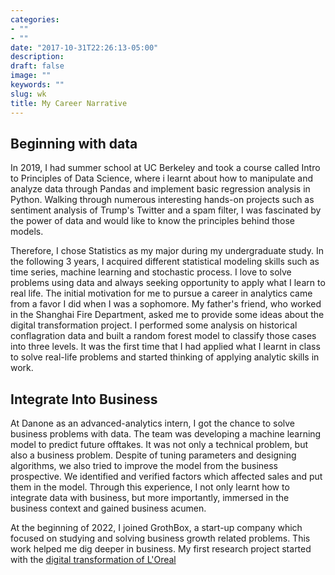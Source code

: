 ```yaml
---
categories:
- ""
- ""
date: "2017-10-31T22:26:13-05:00"
description: 
draft: false
image: ""
keywords: ""
slug: wk
title: My Career Narrative
---
```


## Beginning with data

In 2019, I had summer school at UC Berkeley and took a course called Intro to Principles of Data Science, where i learnt about how to manipulate and analyze data through Pandas and implement basic regression analysis in Python. Walking through numerous interesting hands-on projects such as sentiment analysis of Trump's Twitter and a spam filter, I was fascinated by the power of data and would like to know the principles behind those models. 

Therefore, I chose Statistics as my major during my undergraduate study. In the following 3 years, I acquired different statistical modeling skills such as time series, machine learning and stochastic process. I love to solve problems using data and always seeking opportunity to apply what I learn to real life. The initial motivation for me to pursue a career in analytics came from a favor I did when I was a sophomore. My father's friend, who worked in the Shanghai Fire Department, asked me to provide some ideas about the digital transformation project. I performed some analysis on historical conflagration data and built a random forest model to classify those cases into three levels. It was the first time that I had applied what I learnt in class to solve real-life problems and started thinking of applying analytic skills in work.

## Integrate Into Business

At Danone as an advanced-analytics intern, I got the chance to solve business problems with data. The team was developing a machine learning model to predict future offtakes. It was not only a technical problem, but also a business problem. Despite of tuning parameters and designing algorithms, we also tried to improve the model from the business prospective. We identified and verified factors which affected sales and put them in the model. Through this experience, I not only learnt how to integrate data with business, but more importantly, immersed in the business context and gained business acumen. 

At the beginning of 2022, I joined GrothBox, a start-up company which focused on studying and solving business growth related problems. This work helped me dig deeper in business. My first research project started with the [digital transformation of L'Oreal](https://mp.weixin.qq.com/s/DQMCA4JE3KQpGp68E7I77Q)